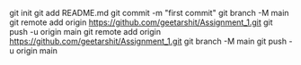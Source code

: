 git init
git add README.md
git commit -m "first commit"
git branch -M main
git remote add origin https://github.com/geetarshit/Assignment_1.git
git push -u origin main
git remote add origin https://github.com/geetarshit/Assignment_1.git
git branch -M main
git push -u origin main
